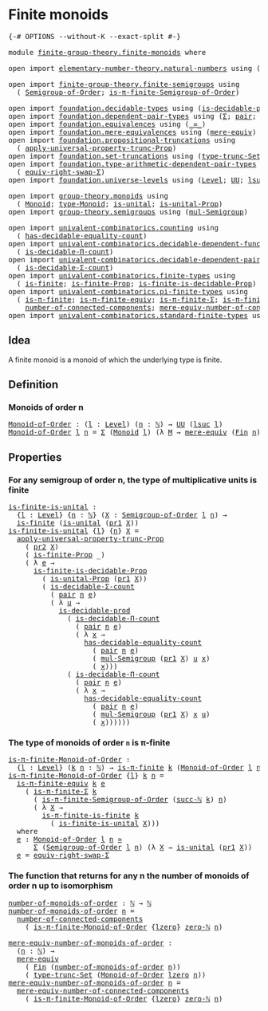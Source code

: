 # Finite monoids

<pre class="Agda"><a id="27" class="Symbol">{-#</a> <a id="31" class="Keyword">OPTIONS</a> <a id="39" class="Pragma">--without-K</a> <a id="51" class="Pragma">--exact-split</a> <a id="65" class="Symbol">#-}</a>

<a id="70" class="Keyword">module</a> <a id="77" href="finite-group-theory.finite-monoids.html" class="Module">finite-group-theory.finite-monoids</a> <a id="112" class="Keyword">where</a>

<a id="119" class="Keyword">open</a> <a id="124" class="Keyword">import</a> <a id="131" href="elementary-number-theory.natural-numbers.html" class="Module">elementary-number-theory.natural-numbers</a> <a id="172" class="Keyword">using</a> <a id="178" class="Symbol">(</a><a id="179" href="elementary-number-theory.natural-numbers.html#1444" class="Datatype">ℕ</a><a id="180" class="Symbol">;</a> <a id="182" href="elementary-number-theory.natural-numbers.html#1478" class="InductiveConstructor">succ-ℕ</a><a id="188" class="Symbol">;</a> <a id="190" href="elementary-number-theory.natural-numbers.html#1465" class="InductiveConstructor">zero-ℕ</a><a id="196" class="Symbol">)</a>

<a id="199" class="Keyword">open</a> <a id="204" class="Keyword">import</a> <a id="211" href="finite-group-theory.finite-semigroups.html" class="Module">finite-group-theory.finite-semigroups</a> <a id="249" class="Keyword">using</a>
  <a id="257" class="Symbol">(</a> <a id="259" href="finite-group-theory.finite-semigroups.html#2206" class="Function">Semigroup-of-Order</a><a id="277" class="Symbol">;</a> <a id="279" href="finite-group-theory.finite-semigroups.html#3287" class="Function">is-π-finite-Semigroup-of-Order</a><a id="309" class="Symbol">)</a>

<a id="312" class="Keyword">open</a> <a id="317" class="Keyword">import</a> <a id="324" href="foundation.decidable-types.html" class="Module">foundation.decidable-types</a> <a id="351" class="Keyword">using</a> <a id="357" class="Symbol">(</a><a id="358" href="foundation.decidable-types.html#3737" class="Function">is-decidable-prod</a><a id="375" class="Symbol">)</a>
<a id="377" class="Keyword">open</a> <a id="382" class="Keyword">import</a> <a id="389" href="foundation.dependent-pair-types.html" class="Module">foundation.dependent-pair-types</a> <a id="421" class="Keyword">using</a> <a id="427" class="Symbol">(</a><a id="428" href="foundation-core.dependent-pair-types.html#502" class="Record">Σ</a><a id="429" class="Symbol">;</a> <a id="431" href="foundation-core.dependent-pair-types.html#575" class="InductiveConstructor">pair</a><a id="435" class="Symbol">;</a> <a id="437" href="foundation-core.dependent-pair-types.html#592" class="Field">pr1</a><a id="440" class="Symbol">;</a> <a id="442" href="foundation-core.dependent-pair-types.html#604" class="Field">pr2</a><a id="445" class="Symbol">)</a>
<a id="447" class="Keyword">open</a> <a id="452" class="Keyword">import</a> <a id="459" href="foundation.equivalences.html" class="Module">foundation.equivalences</a> <a id="483" class="Keyword">using</a> <a id="489" class="Symbol">(</a><a id="490" href="foundation-core.equivalences.html#1607" class="Function Operator">_≃_</a><a id="493" class="Symbol">)</a>
<a id="495" class="Keyword">open</a> <a id="500" class="Keyword">import</a> <a id="507" href="foundation.mere-equivalences.html" class="Module">foundation.mere-equivalences</a> <a id="536" class="Keyword">using</a> <a id="542" class="Symbol">(</a><a id="543" href="foundation.mere-equivalences.html#1406" class="Function">mere-equiv</a><a id="553" class="Symbol">)</a>
<a id="555" class="Keyword">open</a> <a id="560" class="Keyword">import</a> <a id="567" href="foundation.propositional-truncations.html" class="Module">foundation.propositional-truncations</a> <a id="604" class="Keyword">using</a>
  <a id="612" class="Symbol">(</a> <a id="614" href="foundation.propositional-truncations.html#5581" class="Function">apply-universal-property-trunc-Prop</a><a id="649" class="Symbol">)</a>
<a id="651" class="Keyword">open</a> <a id="656" class="Keyword">import</a> <a id="663" href="foundation.set-truncations.html" class="Module">foundation.set-truncations</a> <a id="690" class="Keyword">using</a> <a id="696" class="Symbol">(</a><a id="697" href="foundation.set-truncations.html#3386" class="Postulate">type-trunc-Set</a><a id="711" class="Symbol">)</a>
<a id="713" class="Keyword">open</a> <a id="718" class="Keyword">import</a> <a id="725" href="foundation.type-arithmetic-dependent-pair-types.html" class="Module">foundation.type-arithmetic-dependent-pair-types</a> <a id="773" class="Keyword">using</a>
  <a id="781" class="Symbol">(</a> <a id="783" href="foundation-core.type-arithmetic-dependent-pair-types.html#11499" class="Function">equiv-right-swap-Σ</a><a id="801" class="Symbol">)</a>
<a id="803" class="Keyword">open</a> <a id="808" class="Keyword">import</a> <a id="815" href="foundation.universe-levels.html" class="Module">foundation.universe-levels</a> <a id="842" class="Keyword">using</a> <a id="848" class="Symbol">(</a><a id="849" href="Agda.Primitive.html#597" class="Postulate">Level</a><a id="854" class="Symbol">;</a> <a id="856" href="foundation-core.universe-levels.html#222" class="Primitive">UU</a><a id="858" class="Symbol">;</a> <a id="860" href="Agda.Primitive.html#780" class="Primitive">lsuc</a><a id="864" class="Symbol">;</a> <a id="866" href="Agda.Primitive.html#764" class="Primitive">lzero</a><a id="871" class="Symbol">)</a>

<a id="874" class="Keyword">open</a> <a id="879" class="Keyword">import</a> <a id="886" href="group-theory.monoids.html" class="Module">group-theory.monoids</a> <a id="907" class="Keyword">using</a>
  <a id="915" class="Symbol">(</a> <a id="917" href="group-theory.monoids.html#1048" class="Function">Monoid</a><a id="923" class="Symbol">;</a> <a id="925" href="group-theory.monoids.html#1213" class="Function">type-Monoid</a><a id="936" class="Symbol">;</a> <a id="938" href="group-theory.monoids.html#825" class="Function">is-unital</a><a id="947" class="Symbol">;</a> <a id="949" href="group-theory.monoids.html#3196" class="Function">is-unital-Prop</a><a id="963" class="Symbol">)</a>
<a id="965" class="Keyword">open</a> <a id="970" class="Keyword">import</a> <a id="977" href="group-theory.semigroups.html" class="Module">group-theory.semigroups</a> <a id="1001" class="Keyword">using</a> <a id="1007" class="Symbol">(</a><a id="1008" href="group-theory.semigroups.html#1207" class="Function">mul-Semigroup</a><a id="1021" class="Symbol">)</a>

<a id="1024" class="Keyword">open</a> <a id="1029" class="Keyword">import</a> <a id="1036" href="univalent-combinatorics.counting.html" class="Module">univalent-combinatorics.counting</a> <a id="1069" class="Keyword">using</a>
  <a id="1077" class="Symbol">(</a> <a id="1079" href="univalent-combinatorics.counting.html#5721" class="Function">has-decidable-equality-count</a><a id="1107" class="Symbol">)</a>
<a id="1109" class="Keyword">open</a> <a id="1114" class="Keyword">import</a> <a id="1121" href="univalent-combinatorics.decidable-dependent-function-types.html" class="Module">univalent-combinatorics.decidable-dependent-function-types</a> <a id="1180" class="Keyword">using</a>
  <a id="1188" class="Symbol">(</a> <a id="1190" href="univalent-combinatorics.decidable-dependent-function-types.html#1792" class="Function">is-decidable-Π-count</a><a id="1210" class="Symbol">)</a>
<a id="1212" class="Keyword">open</a> <a id="1217" class="Keyword">import</a> <a id="1224" href="univalent-combinatorics.decidable-dependent-pair-types.html" class="Module">univalent-combinatorics.decidable-dependent-pair-types</a> <a id="1279" class="Keyword">using</a>
  <a id="1287" class="Symbol">(</a> <a id="1289" href="univalent-combinatorics.decidable-dependent-pair-types.html#1952" class="Function">is-decidable-Σ-count</a><a id="1309" class="Symbol">)</a>
<a id="1311" class="Keyword">open</a> <a id="1316" class="Keyword">import</a> <a id="1323" href="univalent-combinatorics.finite-types.html" class="Module">univalent-combinatorics.finite-types</a> <a id="1360" class="Keyword">using</a>
  <a id="1368" class="Symbol">(</a> <a id="1370" href="univalent-combinatorics.finite-types.html#3664" class="Function">is-finite</a><a id="1379" class="Symbol">;</a> <a id="1381" href="univalent-combinatorics.finite-types.html#3573" class="Function">is-finite-Prop</a><a id="1395" class="Symbol">;</a> <a id="1397" href="univalent-combinatorics.finite-types.html#8470" class="Function">is-finite-is-decidable-Prop</a><a id="1424" class="Symbol">)</a>
<a id="1426" class="Keyword">open</a> <a id="1431" class="Keyword">import</a> <a id="1438" href="univalent-combinatorics.pi-finite-types.html" class="Module">univalent-combinatorics.pi-finite-types</a> <a id="1478" class="Keyword">using</a>
  <a id="1486" class="Symbol">(</a> <a id="1488" href="univalent-combinatorics.pi-finite-types.html#8675" class="Function">is-π-finite</a><a id="1499" class="Symbol">;</a> <a id="1501" href="univalent-combinatorics.pi-finite-types.html#10881" class="Function">is-π-finite-equiv</a><a id="1518" class="Symbol">;</a> <a id="1520" href="univalent-combinatorics.pi-finite-types.html#34734" class="Function">is-π-finite-Σ</a><a id="1533" class="Symbol">;</a> <a id="1535" href="univalent-combinatorics.pi-finite-types.html#14674" class="Function">is-π-finite-is-finite</a><a id="1556" class="Symbol">;</a>
    <a id="1562" href="univalent-combinatorics.pi-finite-types.html#7953" class="Function">number-of-connected-components</a><a id="1592" class="Symbol">;</a> <a id="1594" href="univalent-combinatorics.pi-finite-types.html#8118" class="Function">mere-equiv-number-of-connected-components</a><a id="1635" class="Symbol">)</a>
<a id="1637" class="Keyword">open</a> <a id="1642" class="Keyword">import</a> <a id="1649" href="univalent-combinatorics.standard-finite-types.html" class="Module">univalent-combinatorics.standard-finite-types</a> <a id="1695" class="Keyword">using</a> <a id="1701" class="Symbol">(</a><a id="1702" href="univalent-combinatorics.standard-finite-types.html#2085" class="Function">Fin</a><a id="1705" class="Symbol">)</a>
</pre>
## Idea

A finite monoid is a monoid of which the underlying type is finite.

## Definition

### Monoids of order n

<pre class="Agda"><a id="Monoid-of-Order"></a><a id="1837" href="finite-group-theory.finite-monoids.html#1837" class="Function">Monoid-of-Order</a> <a id="1853" class="Symbol">:</a> <a id="1855" class="Symbol">(</a><a id="1856" href="finite-group-theory.finite-monoids.html#1856" class="Bound">l</a> <a id="1858" class="Symbol">:</a> <a id="1860" href="Agda.Primitive.html#597" class="Postulate">Level</a><a id="1865" class="Symbol">)</a> <a id="1867" class="Symbol">(</a><a id="1868" href="finite-group-theory.finite-monoids.html#1868" class="Bound">n</a> <a id="1870" class="Symbol">:</a> <a id="1872" href="elementary-number-theory.natural-numbers.html#1444" class="Datatype">ℕ</a><a id="1873" class="Symbol">)</a> <a id="1875" class="Symbol">→</a> <a id="1877" href="foundation-core.universe-levels.html#222" class="Primitive">UU</a> <a id="1880" class="Symbol">(</a><a id="1881" href="Agda.Primitive.html#780" class="Primitive">lsuc</a> <a id="1886" href="finite-group-theory.finite-monoids.html#1856" class="Bound">l</a><a id="1887" class="Symbol">)</a>
<a id="1889" href="finite-group-theory.finite-monoids.html#1837" class="Function">Monoid-of-Order</a> <a id="1905" href="finite-group-theory.finite-monoids.html#1905" class="Bound">l</a> <a id="1907" href="finite-group-theory.finite-monoids.html#1907" class="Bound">n</a> <a id="1909" class="Symbol">=</a> <a id="1911" href="foundation-core.dependent-pair-types.html#502" class="Record">Σ</a> <a id="1913" class="Symbol">(</a><a id="1914" href="group-theory.monoids.html#1048" class="Function">Monoid</a> <a id="1921" href="finite-group-theory.finite-monoids.html#1905" class="Bound">l</a><a id="1922" class="Symbol">)</a> <a id="1924" class="Symbol">(λ</a> <a id="1927" href="finite-group-theory.finite-monoids.html#1927" class="Bound">M</a> <a id="1929" class="Symbol">→</a> <a id="1931" href="foundation.mere-equivalences.html#1406" class="Function">mere-equiv</a> <a id="1942" class="Symbol">(</a><a id="1943" href="univalent-combinatorics.standard-finite-types.html#2085" class="Function">Fin</a> <a id="1947" href="finite-group-theory.finite-monoids.html#1907" class="Bound">n</a><a id="1948" class="Symbol">)</a> <a id="1950" class="Symbol">(</a><a id="1951" href="group-theory.monoids.html#1213" class="Function">type-Monoid</a> <a id="1963" href="finite-group-theory.finite-monoids.html#1927" class="Bound">M</a><a id="1964" class="Symbol">))</a>
</pre>
## Properties

### For any semigroup of order n, the type of multiplicative units is finite

<pre class="Agda"><a id="is-finite-is-unital"></a><a id="2073" href="finite-group-theory.finite-monoids.html#2073" class="Function">is-finite-is-unital</a> <a id="2093" class="Symbol">:</a>
  <a id="2097" class="Symbol">{</a><a id="2098" href="finite-group-theory.finite-monoids.html#2098" class="Bound">l</a> <a id="2100" class="Symbol">:</a> <a id="2102" href="Agda.Primitive.html#597" class="Postulate">Level</a><a id="2107" class="Symbol">}</a> <a id="2109" class="Symbol">{</a><a id="2110" href="finite-group-theory.finite-monoids.html#2110" class="Bound">n</a> <a id="2112" class="Symbol">:</a> <a id="2114" href="elementary-number-theory.natural-numbers.html#1444" class="Datatype">ℕ</a><a id="2115" class="Symbol">}</a> <a id="2117" class="Symbol">(</a><a id="2118" href="finite-group-theory.finite-monoids.html#2118" class="Bound">X</a> <a id="2120" class="Symbol">:</a> <a id="2122" href="finite-group-theory.finite-semigroups.html#2206" class="Function">Semigroup-of-Order</a> <a id="2141" href="finite-group-theory.finite-monoids.html#2098" class="Bound">l</a> <a id="2143" href="finite-group-theory.finite-monoids.html#2110" class="Bound">n</a><a id="2144" class="Symbol">)</a> <a id="2146" class="Symbol">→</a>
  <a id="2150" href="univalent-combinatorics.finite-types.html#3664" class="Function">is-finite</a> <a id="2160" class="Symbol">(</a><a id="2161" href="group-theory.monoids.html#825" class="Function">is-unital</a> <a id="2171" class="Symbol">(</a><a id="2172" href="foundation-core.dependent-pair-types.html#592" class="Field">pr1</a> <a id="2176" href="finite-group-theory.finite-monoids.html#2118" class="Bound">X</a><a id="2177" class="Symbol">))</a>
<a id="2180" href="finite-group-theory.finite-monoids.html#2073" class="Function">is-finite-is-unital</a> <a id="2200" class="Symbol">{</a><a id="2201" href="finite-group-theory.finite-monoids.html#2201" class="Bound">l</a><a id="2202" class="Symbol">}</a> <a id="2204" class="Symbol">{</a><a id="2205" href="finite-group-theory.finite-monoids.html#2205" class="Bound">n</a><a id="2206" class="Symbol">}</a> <a id="2208" href="finite-group-theory.finite-monoids.html#2208" class="Bound">X</a> <a id="2210" class="Symbol">=</a>
  <a id="2214" href="foundation.propositional-truncations.html#5581" class="Function">apply-universal-property-trunc-Prop</a>
    <a id="2254" class="Symbol">(</a> <a id="2256" href="foundation-core.dependent-pair-types.html#604" class="Field">pr2</a> <a id="2260" href="finite-group-theory.finite-monoids.html#2208" class="Bound">X</a><a id="2261" class="Symbol">)</a>
    <a id="2267" class="Symbol">(</a> <a id="2269" href="univalent-combinatorics.finite-types.html#3573" class="Function">is-finite-Prop</a> <a id="2284" class="Symbol">_)</a>
    <a id="2291" class="Symbol">(</a> <a id="2293" class="Symbol">λ</a> <a id="2295" href="finite-group-theory.finite-monoids.html#2295" class="Bound">e</a> <a id="2297" class="Symbol">→</a>
      <a id="2305" href="univalent-combinatorics.finite-types.html#8470" class="Function">is-finite-is-decidable-Prop</a>
        <a id="2341" class="Symbol">(</a> <a id="2343" href="group-theory.monoids.html#3196" class="Function">is-unital-Prop</a> <a id="2358" class="Symbol">(</a><a id="2359" href="foundation-core.dependent-pair-types.html#592" class="Field">pr1</a> <a id="2363" href="finite-group-theory.finite-monoids.html#2208" class="Bound">X</a><a id="2364" class="Symbol">))</a>
        <a id="2375" class="Symbol">(</a> <a id="2377" href="univalent-combinatorics.decidable-dependent-pair-types.html#1952" class="Function">is-decidable-Σ-count</a>
          <a id="2408" class="Symbol">(</a> <a id="2410" href="foundation-core.dependent-pair-types.html#575" class="InductiveConstructor">pair</a> <a id="2415" href="finite-group-theory.finite-monoids.html#2205" class="Bound">n</a> <a id="2417" href="finite-group-theory.finite-monoids.html#2295" class="Bound">e</a><a id="2418" class="Symbol">)</a>
          <a id="2430" class="Symbol">(</a> <a id="2432" class="Symbol">λ</a> <a id="2434" href="finite-group-theory.finite-monoids.html#2434" class="Bound">u</a> <a id="2436" class="Symbol">→</a>
            <a id="2450" href="foundation.decidable-types.html#3737" class="Function">is-decidable-prod</a>
              <a id="2482" class="Symbol">(</a> <a id="2484" href="univalent-combinatorics.decidable-dependent-function-types.html#1792" class="Function">is-decidable-Π-count</a>
                <a id="2521" class="Symbol">(</a> <a id="2523" href="foundation-core.dependent-pair-types.html#575" class="InductiveConstructor">pair</a> <a id="2528" href="finite-group-theory.finite-monoids.html#2205" class="Bound">n</a> <a id="2530" href="finite-group-theory.finite-monoids.html#2295" class="Bound">e</a><a id="2531" class="Symbol">)</a>
                <a id="2549" class="Symbol">(</a> <a id="2551" class="Symbol">λ</a> <a id="2553" href="finite-group-theory.finite-monoids.html#2553" class="Bound">x</a> <a id="2555" class="Symbol">→</a>
                  <a id="2575" href="univalent-combinatorics.counting.html#5721" class="Function">has-decidable-equality-count</a>
                    <a id="2624" class="Symbol">(</a> <a id="2626" href="foundation-core.dependent-pair-types.html#575" class="InductiveConstructor">pair</a> <a id="2631" href="finite-group-theory.finite-monoids.html#2205" class="Bound">n</a> <a id="2633" href="finite-group-theory.finite-monoids.html#2295" class="Bound">e</a><a id="2634" class="Symbol">)</a>
                    <a id="2656" class="Symbol">(</a> <a id="2658" href="group-theory.semigroups.html#1207" class="Function">mul-Semigroup</a> <a id="2672" class="Symbol">(</a><a id="2673" href="foundation-core.dependent-pair-types.html#592" class="Field">pr1</a> <a id="2677" href="finite-group-theory.finite-monoids.html#2208" class="Bound">X</a><a id="2678" class="Symbol">)</a> <a id="2680" href="finite-group-theory.finite-monoids.html#2434" class="Bound">u</a> <a id="2682" href="finite-group-theory.finite-monoids.html#2553" class="Bound">x</a><a id="2683" class="Symbol">)</a>
                    <a id="2705" class="Symbol">(</a> <a id="2707" href="finite-group-theory.finite-monoids.html#2553" class="Bound">x</a><a id="2708" class="Symbol">)))</a>
              <a id="2726" class="Symbol">(</a> <a id="2728" href="univalent-combinatorics.decidable-dependent-function-types.html#1792" class="Function">is-decidable-Π-count</a>
                <a id="2765" class="Symbol">(</a> <a id="2767" href="foundation-core.dependent-pair-types.html#575" class="InductiveConstructor">pair</a> <a id="2772" href="finite-group-theory.finite-monoids.html#2205" class="Bound">n</a> <a id="2774" href="finite-group-theory.finite-monoids.html#2295" class="Bound">e</a><a id="2775" class="Symbol">)</a>
                <a id="2793" class="Symbol">(</a> <a id="2795" class="Symbol">λ</a> <a id="2797" href="finite-group-theory.finite-monoids.html#2797" class="Bound">x</a> <a id="2799" class="Symbol">→</a>
                  <a id="2819" href="univalent-combinatorics.counting.html#5721" class="Function">has-decidable-equality-count</a>
                    <a id="2868" class="Symbol">(</a> <a id="2870" href="foundation-core.dependent-pair-types.html#575" class="InductiveConstructor">pair</a> <a id="2875" href="finite-group-theory.finite-monoids.html#2205" class="Bound">n</a> <a id="2877" href="finite-group-theory.finite-monoids.html#2295" class="Bound">e</a><a id="2878" class="Symbol">)</a>
                    <a id="2900" class="Symbol">(</a> <a id="2902" href="group-theory.semigroups.html#1207" class="Function">mul-Semigroup</a> <a id="2916" class="Symbol">(</a><a id="2917" href="foundation-core.dependent-pair-types.html#592" class="Field">pr1</a> <a id="2921" href="finite-group-theory.finite-monoids.html#2208" class="Bound">X</a><a id="2922" class="Symbol">)</a> <a id="2924" href="finite-group-theory.finite-monoids.html#2797" class="Bound">x</a> <a id="2926" href="finite-group-theory.finite-monoids.html#2434" class="Bound">u</a><a id="2927" class="Symbol">)</a>
                    <a id="2949" class="Symbol">(</a> <a id="2951" href="finite-group-theory.finite-monoids.html#2797" class="Bound">x</a><a id="2952" class="Symbol">))))))</a>
</pre>
### The type of monoids of order `n` is π-finite

<pre class="Agda"><a id="is-π-finite-Monoid-of-Order"></a><a id="3022" href="finite-group-theory.finite-monoids.html#3022" class="Function">is-π-finite-Monoid-of-Order</a> <a id="3050" class="Symbol">:</a>
  <a id="3054" class="Symbol">{</a><a id="3055" href="finite-group-theory.finite-monoids.html#3055" class="Bound">l</a> <a id="3057" class="Symbol">:</a> <a id="3059" href="Agda.Primitive.html#597" class="Postulate">Level</a><a id="3064" class="Symbol">}</a> <a id="3066" class="Symbol">(</a><a id="3067" href="finite-group-theory.finite-monoids.html#3067" class="Bound">k</a> <a id="3069" href="finite-group-theory.finite-monoids.html#3069" class="Bound">n</a> <a id="3071" class="Symbol">:</a> <a id="3073" href="elementary-number-theory.natural-numbers.html#1444" class="Datatype">ℕ</a><a id="3074" class="Symbol">)</a> <a id="3076" class="Symbol">→</a> <a id="3078" href="univalent-combinatorics.pi-finite-types.html#8675" class="Function">is-π-finite</a> <a id="3090" href="finite-group-theory.finite-monoids.html#3067" class="Bound">k</a> <a id="3092" class="Symbol">(</a><a id="3093" href="finite-group-theory.finite-monoids.html#1837" class="Function">Monoid-of-Order</a> <a id="3109" href="finite-group-theory.finite-monoids.html#3055" class="Bound">l</a> <a id="3111" href="finite-group-theory.finite-monoids.html#3069" class="Bound">n</a><a id="3112" class="Symbol">)</a>
<a id="3114" href="finite-group-theory.finite-monoids.html#3022" class="Function">is-π-finite-Monoid-of-Order</a> <a id="3142" class="Symbol">{</a><a id="3143" href="finite-group-theory.finite-monoids.html#3143" class="Bound">l</a><a id="3144" class="Symbol">}</a> <a id="3146" href="finite-group-theory.finite-monoids.html#3146" class="Bound">k</a> <a id="3148" href="finite-group-theory.finite-monoids.html#3148" class="Bound">n</a> <a id="3150" class="Symbol">=</a>
  <a id="3154" href="univalent-combinatorics.pi-finite-types.html#10881" class="Function">is-π-finite-equiv</a> <a id="3172" href="finite-group-theory.finite-monoids.html#3146" class="Bound">k</a> <a id="3174" href="finite-group-theory.finite-monoids.html#3344" class="Function">e</a>
    <a id="3180" class="Symbol">(</a> <a id="3182" href="univalent-combinatorics.pi-finite-types.html#34734" class="Function">is-π-finite-Σ</a> <a id="3196" href="finite-group-theory.finite-monoids.html#3146" class="Bound">k</a>
      <a id="3204" class="Symbol">(</a> <a id="3206" href="finite-group-theory.finite-semigroups.html#3287" class="Function">is-π-finite-Semigroup-of-Order</a> <a id="3237" class="Symbol">(</a><a id="3238" href="elementary-number-theory.natural-numbers.html#1478" class="InductiveConstructor">succ-ℕ</a> <a id="3245" href="finite-group-theory.finite-monoids.html#3146" class="Bound">k</a><a id="3246" class="Symbol">)</a> <a id="3248" href="finite-group-theory.finite-monoids.html#3148" class="Bound">n</a><a id="3249" class="Symbol">)</a>
      <a id="3257" class="Symbol">(</a> <a id="3259" class="Symbol">λ</a> <a id="3261" href="finite-group-theory.finite-monoids.html#3261" class="Bound">X</a> <a id="3263" class="Symbol">→</a>
        <a id="3273" href="univalent-combinatorics.pi-finite-types.html#14674" class="Function">is-π-finite-is-finite</a> <a id="3295" href="finite-group-theory.finite-monoids.html#3146" class="Bound">k</a>
          <a id="3307" class="Symbol">(</a> <a id="3309" href="finite-group-theory.finite-monoids.html#2073" class="Function">is-finite-is-unital</a> <a id="3329" href="finite-group-theory.finite-monoids.html#3261" class="Bound">X</a><a id="3330" class="Symbol">)))</a>
  <a id="3336" class="Keyword">where</a>
  <a id="3344" href="finite-group-theory.finite-monoids.html#3344" class="Function">e</a> <a id="3346" class="Symbol">:</a> <a id="3348" href="finite-group-theory.finite-monoids.html#1837" class="Function">Monoid-of-Order</a> <a id="3364" href="finite-group-theory.finite-monoids.html#3143" class="Bound">l</a> <a id="3366" href="finite-group-theory.finite-monoids.html#3148" class="Bound">n</a> <a id="3368" href="foundation-core.equivalences.html#1607" class="Function Operator">≃</a>
      <a id="3376" href="foundation-core.dependent-pair-types.html#502" class="Record">Σ</a> <a id="3378" class="Symbol">(</a><a id="3379" href="finite-group-theory.finite-semigroups.html#2206" class="Function">Semigroup-of-Order</a> <a id="3398" href="finite-group-theory.finite-monoids.html#3143" class="Bound">l</a> <a id="3400" href="finite-group-theory.finite-monoids.html#3148" class="Bound">n</a><a id="3401" class="Symbol">)</a> <a id="3403" class="Symbol">(λ</a> <a id="3406" href="finite-group-theory.finite-monoids.html#3406" class="Bound">X</a> <a id="3408" class="Symbol">→</a> <a id="3410" href="group-theory.monoids.html#825" class="Function">is-unital</a> <a id="3420" class="Symbol">(</a><a id="3421" href="foundation-core.dependent-pair-types.html#592" class="Field">pr1</a> <a id="3425" href="finite-group-theory.finite-monoids.html#3406" class="Bound">X</a><a id="3426" class="Symbol">))</a>
  <a id="3431" href="finite-group-theory.finite-monoids.html#3344" class="Function">e</a> <a id="3433" class="Symbol">=</a> <a id="3435" href="foundation-core.type-arithmetic-dependent-pair-types.html#11499" class="Function">equiv-right-swap-Σ</a>
</pre>
### The function that returns for any n the number of monoids of order n up to isomorphism

<pre class="Agda"><a id="number-of-monoids-of-order"></a><a id="3559" href="finite-group-theory.finite-monoids.html#3559" class="Function">number-of-monoids-of-order</a> <a id="3586" class="Symbol">:</a> <a id="3588" href="elementary-number-theory.natural-numbers.html#1444" class="Datatype">ℕ</a> <a id="3590" class="Symbol">→</a> <a id="3592" href="elementary-number-theory.natural-numbers.html#1444" class="Datatype">ℕ</a>
<a id="3594" href="finite-group-theory.finite-monoids.html#3559" class="Function">number-of-monoids-of-order</a> <a id="3621" href="finite-group-theory.finite-monoids.html#3621" class="Bound">n</a> <a id="3623" class="Symbol">=</a>
  <a id="3627" href="univalent-combinatorics.pi-finite-types.html#7953" class="Function">number-of-connected-components</a>
    <a id="3662" class="Symbol">(</a> <a id="3664" href="finite-group-theory.finite-monoids.html#3022" class="Function">is-π-finite-Monoid-of-Order</a> <a id="3692" class="Symbol">{</a><a id="3693" href="Agda.Primitive.html#764" class="Primitive">lzero</a><a id="3698" class="Symbol">}</a> <a id="3700" href="elementary-number-theory.natural-numbers.html#1465" class="InductiveConstructor">zero-ℕ</a> <a id="3707" href="finite-group-theory.finite-monoids.html#3621" class="Bound">n</a><a id="3708" class="Symbol">)</a>

<a id="mere-equiv-number-of-monoids-of-order"></a><a id="3711" href="finite-group-theory.finite-monoids.html#3711" class="Function">mere-equiv-number-of-monoids-of-order</a> <a id="3749" class="Symbol">:</a>
  <a id="3753" class="Symbol">(</a><a id="3754" href="finite-group-theory.finite-monoids.html#3754" class="Bound">n</a> <a id="3756" class="Symbol">:</a> <a id="3758" href="elementary-number-theory.natural-numbers.html#1444" class="Datatype">ℕ</a><a id="3759" class="Symbol">)</a> <a id="3761" class="Symbol">→</a>
  <a id="3765" href="foundation.mere-equivalences.html#1406" class="Function">mere-equiv</a>
    <a id="3780" class="Symbol">(</a> <a id="3782" href="univalent-combinatorics.standard-finite-types.html#2085" class="Function">Fin</a> <a id="3786" class="Symbol">(</a><a id="3787" href="finite-group-theory.finite-monoids.html#3559" class="Function">number-of-monoids-of-order</a> <a id="3814" href="finite-group-theory.finite-monoids.html#3754" class="Bound">n</a><a id="3815" class="Symbol">))</a>
    <a id="3822" class="Symbol">(</a> <a id="3824" href="foundation.set-truncations.html#3386" class="Postulate">type-trunc-Set</a> <a id="3839" class="Symbol">(</a><a id="3840" href="finite-group-theory.finite-monoids.html#1837" class="Function">Monoid-of-Order</a> <a id="3856" href="Agda.Primitive.html#764" class="Primitive">lzero</a> <a id="3862" href="finite-group-theory.finite-monoids.html#3754" class="Bound">n</a><a id="3863" class="Symbol">))</a>
<a id="3866" href="finite-group-theory.finite-monoids.html#3711" class="Function">mere-equiv-number-of-monoids-of-order</a> <a id="3904" href="finite-group-theory.finite-monoids.html#3904" class="Bound">n</a> <a id="3906" class="Symbol">=</a>
  <a id="3910" href="univalent-combinatorics.pi-finite-types.html#8118" class="Function">mere-equiv-number-of-connected-components</a>
    <a id="3956" class="Symbol">(</a> <a id="3958" href="finite-group-theory.finite-monoids.html#3022" class="Function">is-π-finite-Monoid-of-Order</a> <a id="3986" class="Symbol">{</a><a id="3987" href="Agda.Primitive.html#764" class="Primitive">lzero</a><a id="3992" class="Symbol">}</a> <a id="3994" href="elementary-number-theory.natural-numbers.html#1465" class="InductiveConstructor">zero-ℕ</a> <a id="4001" href="finite-group-theory.finite-monoids.html#3904" class="Bound">n</a><a id="4002" class="Symbol">)</a>
</pre>